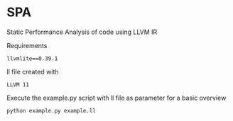 # SPA
Static Performance Analysis of code using LLVM IR

Requirements
```
llvmlite==0.39.1
```

ll file created with
```
LLVM 11
```

Execute the example.py script with ll file as parameter for a basic overview
```
python example.py example.ll
```
